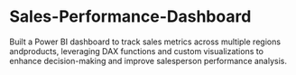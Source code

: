 # Sales-Performance-Dashboard
Built a Power BI dashboard to track sales metrics across multiple regions andproducts, leveraging DAX functions and custom visualizations to enhance decision-making and improve salesperson performance analysis.
